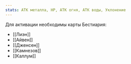 ```yaml
---
stats: АТК металла, HP, АТК огня, АТК воды, Уклонение
---
```

Для активации необходимы карты Бестиария:
- [[Лиэн]]
- [[Айвен]]
- [[Дженсен]]
- [[Камнезов]]
- [[Каллум]]